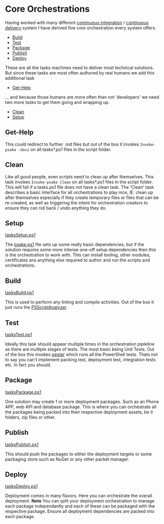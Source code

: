 # Core Orchestrations
Having worked with many different [continuous integration](https://www.thoughtworks.com/continuous-integration) /
[continuous delivery](https://en.wikipedia.org/wiki/Continuous_delivery) 
system I have derived five core orchestration every system offers.

- [Build](#Build)
- [Test](#Test)
- [Package](#Package)
- [Publish](#Publish)
- [Deploy](#Deploy)

These are all the tasks machines need to deliver most technical solutions. But 
since these tasks are most often authored by real humans we add this additional task
- [Get-Help](#Get-Help)

... and because those humans are more often than not 'developers' we need two more 
tasks to get them going and wrapping up.
- [Clean](#Clean)
- [Setup](#Setup)

## Get-Help
This could redirect to further .md files but out of the box it invokes 
`Invoke-psake -docs` on all tasks*.ps1 files in the script folder.

## Clean
Like all good people, even scripts need to clean up after themselves. This task
invokes `Invoke-psake Clean` on all tasks*.ps1 files in the script folder.
This will fail if a tasks.ps1 file does not have a clean task. The 'Clean' task 
describes a basic interface for all orchestrations to play nice, IE. clean up 
after themselves especially if they create temporary files or files that can be 
re-created, as well as triggering the intent for orchestration creators to ensure 
they can roll back / undo anything they do.

## Setup
[tasksSetup.ps1](../script/tasks/Setup.ps1)

The [psake.ps1](./deepdive.md#psake.ps1) file sets up some really basic dependencies,
but if the solution requires some more intense one-off setup dependencies then this
is the orchestration to work with. This can install tooling, other modules, certificates
ans anything else required to author and run the scripts and orchestrations. 

## Build
[tasksBuild.ps1](../script/tasks/Build.ps1)

This is used to perform any linting and compile activities. Out of the box it just 
runs the [PSScriptAnalyzer](https://github.com/PowerShell/PSScriptAnalyzer).

## Test
[tasksTest.ps1](../script/tasks/Test.ps1)

Ideally this task should appear multiple times in the orchestration pipleline as 
there are multiple stages of tests. The most basic being Unit Tests. Out of the 
box this invokes [pester](https://github.com/pester/Pester) which runs all the
PowerShell tests. Thats not to say you can't implement packing test, deployment 
test, integration tests etc. In fact you should.

## Package
[tasksPackage.ps1](../script/tasks/Package.ps1)

One solution may create 1 or more deployment packages. Such as an Phone APP, 
web API and database package. This is where you can orchestrate all the packages
being packed into their respective deployment assets, be it folders, zip files 
or other.

## Publish
[tasksPublish.ps1](../script/tasks/Publish.ps1)

This should push the packages to either the deployment targets or some packaging 
store such as NuGet or any other packet manager.

## Deploy
[tasksDeploy.ps1](../script/tasks/Deploy.ps1)

Deployment comes in many flavors. Here you can orchestrate the overall deployment.
**Note** You can split your deployment orchestration to manage each package 
independantly and each of these can be packaged with the respective package. Ensure
all deployment dependencies are packed into each package.
